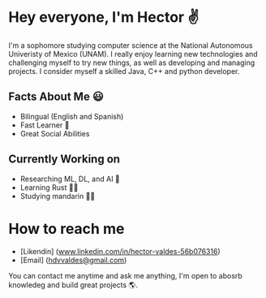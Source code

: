 # Hey everyone, I'm Hector ✌️

I'm a sophomore studying computer science at the National Autonomous Univeristy of Mexico (UNAM). I really enjoy learning new technologies and challenging myself to try new things, as well as developing and managing projects. I consider myself a skilled Java, C++ and python developer. 

## Facts About Me 😃
  - Bilingual (English and Spanish) 
  - Fast Learner 🧐
  - Great Social Abilities

## Currently Working on
  - Researching ML, DL, and AI 🦾
  - Learning Rust 👨‍💻
  - Studying mandarin 🙇‍♂️

# How to reach me
  - [Likendin] (www.linkedin.com/in/hector-valdes-56b076316)
  - [Email] (hdvvaldes@gmail.com)

You can contact me anytime and ask me anything, I'm open to abosrb knowledeg and build great projects 🌎.
  
